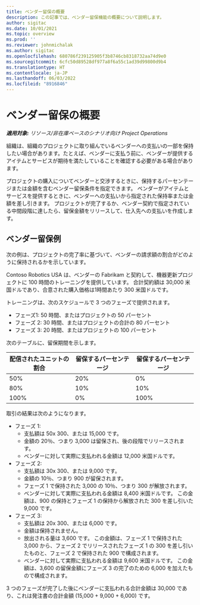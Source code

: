 ```yaml
---
title: ベンダー留保の概要
description: この記事では、ベンダー留保機能の概要について説明します。
author: sigitac
ms.date: 10/01/2021
ms.topic: overview
ms.prod: ''
ms.reviewer: johnmichalak
ms.author: sigitac
ms.openlocfilehash: 680786f239125905f3b8746cb8318732aa74d9e0
ms.sourcegitcommit: 6cfc50d89528df977a8f6a55c1ad39d99800d9b4
ms.translationtype: HT
ms.contentlocale: ja-JP
ms.lasthandoff: 06/03/2022
ms.locfileid: "8916846"
---
```

# <a name="vendor-retention-overview"></a>ベンダー留保の概要

_**適用対象:** リソース/非在庫ベースのシナリオ向け Project Operations_

組織は、組織のプロジェクトに取り組んでいるベンダーへの支払いの一部を保持したい場合があります。たとえば、ベンダーに支払う前に、ベンダーが提供するアイテムとサービスが期待を満たしていることを確認する必要がある場合があります。

プロジェクトの購入についてベンダーと交渉するときに、保持するパーセンテージまたは金額を含むベンダー留保条件を指定できます。 ベンダーがアイテムとサービスを提供するときに、ベンダーへの支払いから指定された保持率または金額を差し引きます。 プロジェクトが完了するか、ベンダー契約で指定されている中間段階に達したら、留保金額をリリースして、仕入先への支払いを作成します。

## <a name="vendor-retention-example"></a>ベンダー留保例

次の例は、プロジェクトの完了率に基づいて、ベンダーの請求額の割合がどのように保持されるかを示しています。

Contoso Robotics USA は、ベンダーの Fabrikam と契約して、機器更新プロジェクトに 100 時間のトレーニングを提供しています。 合計契約額は 30,000 米国ドルであり、合意された購入価格は1時間あたり 300 米国ドルです。

トレーニングは、次のスケジュールで 3 つのフェーズで提供されます。

- フェーズ1: 50 時間、またはプロジェクトの 50 パーセント
- フェーズ 2: 30 時間、またはプロジェクトの合計の 80 パーセント
- フェーズ 3: 20 時間、またはプロジェクトの 100 パーセント

次のテーブルに、留保期間を示します。

| **配信されたユニットの割合** | **留保するパーセンテージ** | **留保するパーセンテージ** |
| --- | --- | --- |
| 50% | 20% | 0% |
| 80% | 10% | 10% |
| 100% | 0% | 100% |

取引の結果は次のようになります。

- フェーズ 1:
  - 支払額は 50x 300、または 15,000 です。
  - 金額の 20％、つまり 3,000 は留保され、後の段階でリリースされます。
  - ベンダーに対して実際に支払われる金額は 12,000 米国ドルです。
- フェーズ 2:
  - 支払額は 30x 300、または 9,000 です。
  - 金額の 10％、つまり 900 が留保されます。
  - フェーズ 1 で保持された 3,000 の 10％、つまり 300 が解放されます。
  - ベンダーに対して実際に支払われる金額は 8,400 米国ドルです。 この金額は、900 の保持とフェーズ 1 の保持から解放された 300 を差し引いた 9,000 です。
- フェーズ 3:
  - 支払額は 20x 300、または 6,000 です。
  - 金額は保持されません。
  - 放出される量は 3,600 です。 この金額は、フェーズ 1 で保持された 3,000 から、フェーズ 2 でリリースされたフェーズ 1 の 300 を差し引いたものと、フェーズ 2 で保持された 900 で構成されます。
  - ベンダーに対して実際に支払われる金額は 9,600 米国ドルです。 この金額は、3,600 の留保金額にフェーズ 3 の完了のための 6,000 を加えたもので構成されます。

3 つのフェーズが完了した後にベンダーに支払われる合計金額は 30,000 であり、これは発注書の合計金額 (15,000 + 9,000 + 6,000) です。
